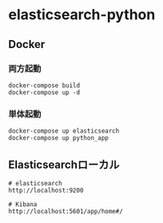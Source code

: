 # elasticsearch-python

## Docker
### 両方起動
```
docker-compose build
docker-compose up -d
```

### 単体起動
```
docker-compose up elasticsearch
docker-compose up python_app
```

## Elasticsearchローカル
```
# elasticsearch
http://localhost:9200

# Kibana
http://localhost:5601/app/home#/
```
